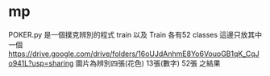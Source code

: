 # mp
POKER.py 是一個撲克辨別的程式
train 以及 Train 各有52 classes
這邊只放其中一個 https://drive.google.com/drive/folders/16oUJdAnhmE8Yo6VouoGB1qK_CqJo941L?usp=sharing
圖片為辨別四張(花色) 13張(數字) 52張 之結果
